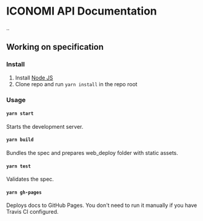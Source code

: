# ICONOMI API Documentation

..

## Working on specification
### Install

1. Install [Node JS](https://nodejs.org/)
2. Clone repo and run `yarn install` in the repo root

### Usage

#### `yarn start`
Starts the development server.
 #### `yarn build`
Bundles the spec and prepares web_deploy folder with static assets.
 #### `yarn test`
Validates the spec.
 #### `yarn gh-pages`
Deploys docs to GitHub Pages. You don't need to run it manually if you have Travis CI configured.
